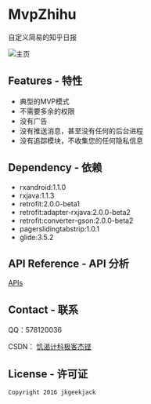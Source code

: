 # MvpZhihu
自定义简易的知乎日报

![主页](http://img.blog.csdn.net/20160711230108618)

## Features - 特性
  - 典型的MVP模式
  - 不需要多余的权限
  - 没有广告
  - 没有推送消息，甚至没有任何的后台进程
  - 没有追踪模块，不收集您的任何隐私信息

## Dependency - 依赖
 - rxandroid:1.1.0
 - rxjava:1.1.3
 - retrofit:2.0.0-beta1
 - retrofit:adapter-rxjava:2.0.0-beta2
 - retrofit:converter-gson:2.0.0-beta2
 - pagerslidingtabstrip:1.0.1
 - glide:3.5.2


## API Reference - API 分析
[APIs](https://github.com/jkgeekJack/MyZhihu/wiki/%E7%9F%A5%E4%B9%8E%E6%97%A5%E6%8A%A5-API-%E5%88%86%E6%9E%90)


## Contact - 联系
QQ：578120036

CSDN： [饥渴计科极客杰铿](http://blog.csdn.net/qq_32198277)

## License - 许可证
    Copyright 2016 jkgeekjack

